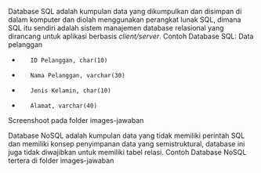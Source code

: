 Database SQL adalah kumpulan data yang dikumpulkan dan disimpan di dalam komputer dan diolah menggunakan perangkat lunak SQL, dimana SQL itu sendiri adalah sistem manajemen database relasional yang dirancang untuk aplikasi berbasis *client/server*.
Contoh Database SQL:
Data pelanggan

*        ID Pelanggan, char(10)
*        Nama Pelanggan, varchar(30)
*        Jenis Kelamin, char(10)
*        Alamat, varchar(40) 
Screenshoot pada folder images-jawaban

Database NoSQL adalah kumpulan data yang tidak memiliki perintah SQL dan memiliki konsep penyimpanan data yang semistruktural, database ini juga tidak diwajibkan untuk memiliki tabel relasi.
Contoh Database NoSQL tertera di folder images-jawaban
